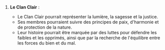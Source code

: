 1. **Le Clan Clair** :
    
    - Le Clan Clair pourrait représenter la lumière, la sagesse et la justice.
    - Ses membres pourraient suivre des principes de paix, d'harmonie et de protection de la nature.
    - Leur histoire pourrait être marquée par des luttes pour défendre les faibles et les opprimés, ainsi que par la recherche de l'équilibre entre les forces du bien et du mal.